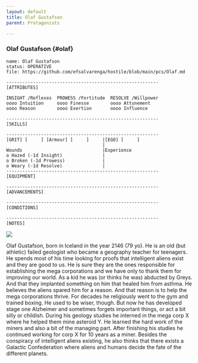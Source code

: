 ```yaml
---
layout: default
title: Olaf Gustafson
parent: Protagonists

---
```


### Olaf Gustafson {#olaf}

```
name: Olaf Gustafson
status: OPERATIVE
file: https://github.com/efsalvarenga/hostile/blob/main/pcs/Olaf.md

---------------------------------------------------------
[ATTRIBUTES]

INSIGHT /Reflexes  PROWESS /Fortitude  RESOLVE /Willpower
oooo Intuition     oooo Finesse        oooo Attunement
oooo Reason        oooo Exertion       oooo Influence

---------------------------------------------------------
[SKILLS]

---------------------------------------------------------
[GRIT] [     ] [Armour] [     ]     |[EGO] [     ]
				                    |
Wounds                              |Experience
o Hazed (-1d Insight)               |
o Broken (-1d Prowess)              |
o Weary (-1d Resolve)               |
---------------------------------------------------------
[EQUIPMENT]

---------------------------------------------------------
[ADVANCEMENTS]

---------------------------------------------------------
[CONDITIONS]

---------------------------------------------------------
[NOTES]

```

![](https://i.imgur.com/eiWlN9a.png)

Olaf Gustafson, born in Iceland in the year 2146 (79 yo). He is an old (but athletic) failed geologist who became a geography teacher for teenagers. He spends most of his time looking for proofs that intelligent aliens exist and they are good to us. He is sure they are the ones responsible for establishing the mega corporations and we have only to thank them for improving our world. As a kid he was (or thinks he was) abducted by Greys. And that they implanted something on him that healed him from asthma. He believes the aliens spared him for a reason. And that reason is to help the mega corporations thrive. For decades he religiously went to the gym and trained boxing. He used to be wiser, though. But now he has developed stage one Alzheimer and sometimes forgets important things, or act a bit silly or childish. During his geology studies he interned in the mega corp X where he helped them mine asteroid Y. He learned the hard work of the miners and also a bit of the managing part. After finishing his studies he continued working for corp X for 10 years as a miner. Besides the conspiracy of intelligent aliens existing, he also thinks that there exists a Galactic Confederation where aliens and humans decide the fate of the different planets.
